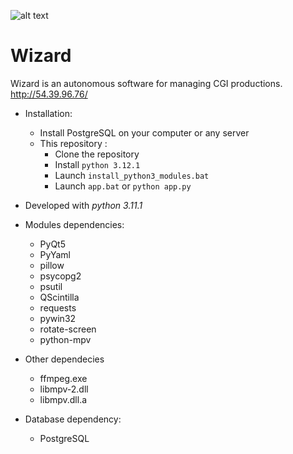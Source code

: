 ![alt text](http://54.39.96.76/documentation/_images/wizard_icon_256.png)

# Wizard

Wizard is an autonomous software for managing CGI productions.
http://54.39.96.76/

* Installation:
	* Install PostgreSQL on your computer or any server
	* This repository :
		* Clone the repository
		* Install `python 3.12.1`
		* Launch `install_python3_modules.bat`
		* Launch `app.bat` or `python app.py`

* Developed with _python 3.11.1_

* Modules dependencies:
	* PyQt5
	* PyYaml
	* pillow
	* psycopg2
	* psutil
	* QScintilla
	* requests
	* pywin32
	* rotate-screen
	* python-mpv

* Other dependecies
	* ffmpeg.exe
	* libmpv-2.dll
	* libmpv.dll.a

* Database dependency:
	* PostgreSQL
